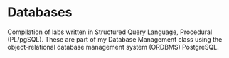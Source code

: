 Databases
===========================

Compilation of labs written in Structured Query Language, Procedural (PL/pgSQL). These are part of my Database Management class using the object-relational database management system (ORDBMS) PostgreSQL.
